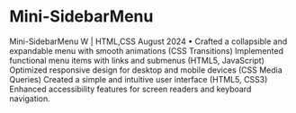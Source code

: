 # Mini-SidebarMenu

Mini-SidebarMenu W | HTML,CSS August 2024
• Crafted a collapsible and expandable menu with smooth animations (CSS Transitions) Implemented functional
menu items with links and submenus (HTML5, JavaScript) Optimized responsive design for desktop and
mobile devices (CSS Media Queries) Created a simple and intuitive user interface (HTML5, CSS3) Enhanced
accessibility features for screen readers and keyboard navigation.
